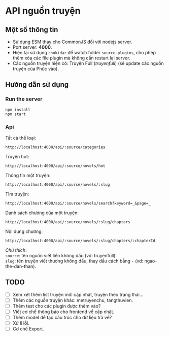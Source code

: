 # API nguồn truyện
## Một số thông tin
- Sử dụng ESM thay cho CommonJS đối với nodejs server.
- Port server: **4000**.
- Hiện tại sử dụng `chokidar` để watch folder `source-plugins`, cho phép thêm xóa các file plugin mà không cần restart lại server.
- Các nguồn truyện hiện có: Truyện Full (*truyenfull*) (sẽ update các nguồn truyện của Phúc vào).
## Hướng dẫn sử dụng
### Run the server
```
npm install
npm start
```
### Api
Tất cả thể loại:
```
http://localhost:4000/api/:source/categories
```
Truyện hot:
```
http://localhost:4000/api/:source/novels/hot
```
Thông tin một truyện:
```
http://localhost:4000/api/:source/novels/:slug
```
Tìm truyện:
```
http://localhost:4000/api/:source/novels/search?keyword=_&page=_
```
Danh sách chương của một truyện:
```
http://localhost:4000/api/:source/novels/:slug/chapters
```
Nội dung chương:
```
http://localhost:4000/api/:source/novels/:slug/chapters/:chapterId
```
*Chú thích*:\
`source`: tên nguồn viết liền không dấu (vd: truyenfull).\
`slug`: tên truyện viết thường không dấu, thay dấu cách bằng `-` (vd: ngao-the-dan-than).
## TODO
- [ ] Xem xét thêm list truyện mới cập nhật, truyện theo trạng thái...
- [ ] Thêm các nguồn truyện khác: metruyenchu, tangthuvien.
- [ ] Thêm test cho các plugin được thêm vào?
- [ ] Viết cơ chế thông báo cho frontend về cập nhật.
- [ ] Thêm model để tạo cấu trúc cho dữ liệu trả về?
- [ ] Xử lí lỗi.
- [ ] Cơ chế Export.